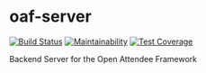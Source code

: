 # oaf-server

[![Build Status](https://travis-ci.org/concertLabs/oaf-server.svg?branch=main)](https://travis-ci.org/concertLabs/oaf-server) [![Maintainability](https://api.codeclimate.com/v1/badges/a45cf54c0e3b311ab7c4/maintainability)](https://codeclimate.com/github/concertLabs/oaf-server/maintainability) [![Test Coverage](https://api.codeclimate.com/v1/badges/a45cf54c0e3b311ab7c4/test_coverage)](https://codeclimate.com/github/concertLabs/oaf-server/test_coverage)

Backend Server for the Open Attendee Framework
